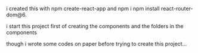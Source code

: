 i created this with npm create-react-app and npm i npm install react-router-dom@6.

i start this project first of creating the components and the folders in the components

though i wrote some codes on paper before trying to create this project...
